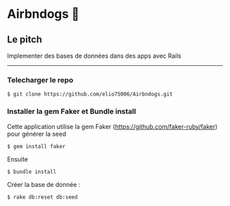 # Airbndogs :rocket:

## Le pitch
Implementer des bases de données dans des apps avec Rails

-------

### Telecharger le repo

```
$ git clone https://github.com/elio75006/Airbndogs.git
```

### Installer la gem Faker et Bundle install

Cette application utilise la gem Faker (https://github.com/faker-ruby/faker) pour générer la seed
```
$ gem install faker
```
Ensuite 
```
$ bundle install
```
Créer la base de donnée :
```
$ rake db:reset db:seed
```



  
